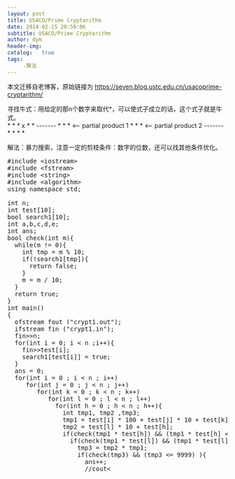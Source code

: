 ```yaml
---
layout: post
title: USACO/Prime Cryptarithm
date: 2014-02-15 20:59:06
subtitle: USACO/Prime Cryptarithm
author: dym
header-img:
catalog:   true
tags:
     -算法
---
```


本文迁移自老博客，原始链接为 <https://seven.blog.ustc.edu.cn/usacoprime-cryptarithm/>

寻找牛式：用给定的那n个数字来取代*，可以使式子成立的话，这个式子就是牛式。      
      * * *
   x    * *
    -------
      * * *         <-- partial product 1
    * * *           <-- partial product 2
    -------
    * * * *

解法：暴力搜索，注意一定的剪枝条件：数字的位数，还可以找其他条件优化。
<pre class = "brush:[cpp]">
#include &lt;iostream&gt;
#include &lt;fstream&gt;
#include &lt;string&gt;
#include &lt;algorithm&gt;
using namespace std;

int n;
int test[10];
bool search1[10];
int a,b,c,d,e;
int ans;
bool check(int m){
  while(m != 0){
	int tmp = m % 10;
	if(!search1[tmp]){
	  return false;
	}
	m = m / 10;
  }
  return true;
}
int main()
{
  ofstream fout ("crypt1.out");
  ifstream fin ("crypt1.in");
  fin&gt;&gt;n;
  for(int i = 0; i < n ;i++){
	fin&gt;&gt;test[i];
	search1[test[i]] = true;
  }
  ans = 0;
  for(int i = 0 ; i < n ; i++)
	 for(int j = 0 ; j < n ; j++)
	    for(int k = 0 ; k < n ; k++)
		   for(int l = 0 ; l < n ; l++)
			 for(int h = 0 ; h < n ; h++){
			   int tmp1, tmp2 ,tmp3;
			   tmp1 = test[i] * 100 + test[j] * 10 + test[k];
			   tmp2 = test[l] * 10 + test[h];
			   if(check(tmp1 * test[h]) && (tmp1 * test[h] <= 999)){
				 if(check(tmp1 * test[l]) && (tmp1 * test[l] <= 999)){
				   tmp3 = tmp2 * tmp1;
				   if(check(tmp3) && (tmp3 <= 9999) ){
					 ans++;
					 //cout<<tmp3<<endl;
				   }
				 }
			   }
			 }			  
  fout&lt;&lt;ans&lt;&lt;endl;
  return 0;
}
</pre>
